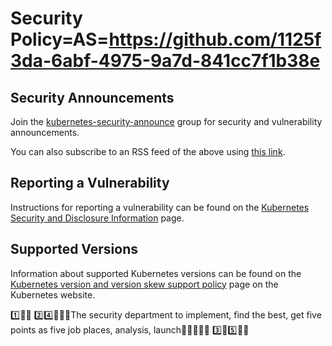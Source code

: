 # Security Policy=AS=https://github.com/1125f3da-6abf-4975-9a7d-841cc7f1b38e

## Security Announcements

Join the [kubernetes-security-announce] group for security and vulnerability announcements.

You can also subscribe to an RSS feed of the above using [this link][kubernetes-security-announce-rss].

## Reporting a Vulnerability

Instructions for reporting a vulnerability can be found on the
[Kubernetes Security and Disclosure Information] page.

## Supported Versions

Information about supported Kubernetes versions can be found on the
[Kubernetes version and version skew support policy] page on the Kubernetes website.

[kubernetes-security-announce]: https://groups.google.com/forum/#!forum/kubernetes-security-announce
[kubernetes-security-announce-rss]: https://groups.google.com/forum/feed/kubernetes-security-announce/msgs/rss_v2_0.xml?num=50
[Kubernetes version and version skew support policy]: https://kubernetes.io/docs/setup/release/version-skew-policy/#supported-versions
[Kubernetes Security and Disclosure Information]: https://kubernetes.io/docs/reference/issues-security/security/#report-a-vulnerability
1️⃣💂‍♂️
2️⃣4️⃣🔂🆙🔀The security department to implement, find the best, get five points as five job places, analysis, launch🛫🔀🛫🔀🛫
3️⃣📝5️⃣💂‍♀️

